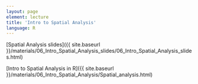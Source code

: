 ```yaml
---
layout: page
element: lecture
title: 'Intro to Spatial Analysis'
language: R
---
```



[Spatial Analysis slides]({{ site.baseurl }}/materials/06_Intro_Spatial_Analysis_slides/06_Intro_Spatial_Analysis_slides.html)

[Intro to Spatial Analysis in R]({{ site.baseurl }}/materials/06_Intro_Spatial_Analysis/Spatial_analysis.html)
